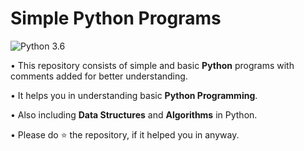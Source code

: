 # Simple Python Programs

![Python 3.6](https://img.shields.io/badge/Python-3.6-brightgreen.svg)

• This repository consists of simple and basic **Python** programs with comments added for better understanding.

• It helps you in understanding basic **Python Programming**.

• Also including **Data Structures** and **Algorithms** in Python.

• Please do ⭐ the repository, if it helped you in anyway.
